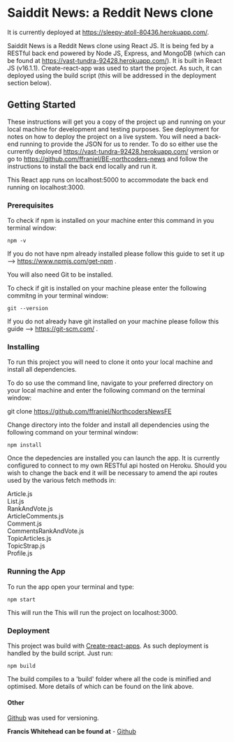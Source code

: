# Saiddit News: a Reddit News clone

It is currently deployed at https://sleepy-atoll-80436.herokuapp.com/.

Saiddit News is a Reddit News clone using React JS. It is being fed by a RESTful back end powered by Node JS, Express, and MongoDB (which can be found at https://vast-tundra-92428.herokuapp.com/). It is built in React JS (v16.1.1). Create-react-app was used to start the project. As such, it can deployed using the build script (this will be addressed in the deployment section below).

## Getting Started

These instructions will get you a copy of the project up and running on your local machine for development and testing purposes. See deployment for notes on how to deploy the project on a live system. You will need a back-end running to provide the JSON for us to render. To do so either use the currently deployed https://vast-tundra-92428.herokuapp.com/ version or go to https://github.com/ffraniel/BE-northcoders-news and follow the instructions to install the back end locally and run it. 

This React app runs on localhost:5000 to accommodate the back end running on localhost:3000. 

### Prerequisites

To check if npm is installed on your machine enter this command in you terminal window:

```npm -v```

If you do not have npm already installed please follow this guide to set it up --> https://www.npmjs.com/get-npm .

You will also need Git to be installed.

To check if git is installed on your machine please enter the following commitng in your terminal window:

```git --version```

If you do not already have git installed on your machine please follow this guide --> https://git-scm.com/ .


### Installing

To run this project you will need to clone it onto your local machine and install all dependencies.

To do so use the command line, navigate to your preferred directory on your local machine and enter the following command on the terminal window:

git clone https://github.com/ffraniel/NorthcodersNewsFE

Change directory into the folder and install all dependencies using the following command on your terminal window:

```npm install```

Once the depedencies are installed you can launch the app. It is currently configured to connect to my own RESTful api hosted on Heroku. Should you wish to change the back end it will be necessary to amend the api routes used by the various fetch methods in:

Article.js  
List.js  
RankAndVote.js  
ArticleComments.js  
Comment.js  
CommentsRankAndVote.js  
TopicArticles.js  
TopicStrap.js  
Profile.js  


### Running the App

To run the app open your terminal and type:

```npm start```

This will run the This will run the project on localhost:3000.  

### Deployment

This project was build with [Create-react-apps](https://github.com/facebook/create-react-app). As such deployment is handled by the build script. Just run:

```npm build```

The build compiles to a 'build' folder where all the code is minified and optimised. More details of which can be found on the link above. 

#### Other

[Github](https://github.com/) was used for versioning. 

**Francis Whitehead can be found at** - [Github](https://github.com/ffraniel/)